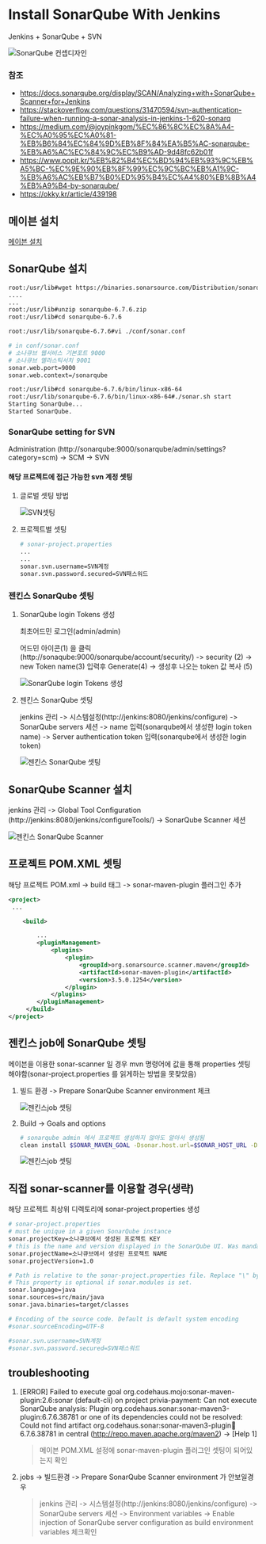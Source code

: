 # Install SonarQube With Jenkins

Jenkins + SonarQube + SVN

![SonarQube 컨셉디자인](./images/concept.png)

### 참조
- https://docs.sonarqube.org/display/SCAN/Analyzing+with+SonarQube+Scanner+for+Jenkins
- https://stackoverflow.com/questions/31470594/svn-authentication-failure-when-running-a-sonar-analysis-in-jenkins-1-620-sonarq
- https://medium.com/@joypinkgom/%EC%86%8C%EC%8A%A4-%EC%A0%95%EC%A0%81-%EB%B6%84%EC%84%9D%EB%8F%84%EA%B5%AC-sonarqube-%EB%A6%AC%EC%84%9C%EC%B9%AD-9d48fc62b01f
- https://www.popit.kr/%EB%82%B4%EC%BD%94%EB%93%9C%EB%A5%BC-%EC%9E%90%EB%8F%99%EC%9C%BC%EB%A1%9C-%EB%A6%AC%EB%B7%B0%ED%95%B4%EC%A4%80%EB%8B%A4%EB%A9%B4-by-sonarqube/
- https://okky.kr/article/439198


## 메이븐 설치
[메이븐 설치](/OS/Linux/install-maven-with-centos.md)

## SonarQube 설치

```bash
root:/usr/lib#wget https://binaries.sonarsource.com/Distribution/sonarqube/sonarqube-6.7.6.zip
....
...
root:/usr/lib#unzip sonarqube-6.7.6.zip
root:/usr/lib#cd sonarqube-6.7.6
```

```bash
root:/usr/lib/sonarqube-6.7.6#vi ./conf/sonar.conf

# in conf/sonar.conf
# 소나큐브 웹서비스 기본포트 9000
# 소나큐브 엘라스틱서치 9001
sonar.web.port=9000
sonar.web.context=/sonarqube

root:/usr/lib#cd sonarqube-6.7.6/bin/linux-x86-64
root:/usr/lib/sonarqube-6.7.6/bin/linux-x86-64#./sonar.sh start
Starting SonarQube...
Started SonarQube.
```


### SonarQube setting for SVN
Administration (http://sonarqube:9000/sonarqube/admin/settings?category=scm) -> SCM -> SVN

#### 해당 프로젝트에 접근 가능한 svn 계정 셋팅
1. 글로벌 셋팅 방법

    ![SVN셋팅](./images/sonarqube-scm-svn.PNG)

1. 프로젝트별 셋팅

    ```bash
    # sonar-project.properties
    ...
    ...
    sonar.svn.username=SVN계정
    sonar.svn.password.secured=SVN패스워드
    ```

### 젠킨스 SonarQube 셋팅

1. SonarQube login Tokens 생성

    최초어드민 로그인(admin/admin)

    어드민 아이콘(1) 을 클릭(http://sonaqube:9000/sonarqube/account/security/) -> security (2) -> new Token name(3) 입력후 Generate(4)  -> 생성후 나오는 token 값 복사 (5)

    ![SonarQube login Tokens 생성](./images/sonarqube-security-1.PNG)

1. 젠킨스 SonarQube 셋팅

    jenkins 관리 ->  시스템설정(http://jenkins:8080/jenkins/configure) ->  SonarQube servers 세션 -> name 입력(sonarqube에서 생성한 login token name) -> 	Server authentication token 입력(sonarqube에서 생성한 login token)

    ![젠킨스 SonarQube 셋팅](./images/sonarqube-security-2.PNG)

## SonarQube Scanner 설치

jenkins 관리 -> Global Tool Configuration (http://jenkins:8080/jenkins/configureTools/) -> SonarQube Scanner 세션

![젠킨스 SonarQube Scanner](./images/sonarqube-scanner.PNG)

## 프로젝트 POM.XML 셋팅

해당 프로젝트 POM.xml -> build 태그 -> sonar-maven-plugin 플러그인 추가

```xml
<project>
 ...

    <build>

        ...
        <pluginManagement>
            <plugins>
                <plugin>
                    <groupId>org.sonarsource.scanner.maven</groupId>
                    <artifactId>sonar-maven-plugin</artifactId>
                    <version>3.5.0.1254</version>
                </plugin>
            </plugins>
        </pluginManagement>
     </build>
</project>
```
## 젠킨스 job에 SonarQube 셋팅

메이븐을 이용한 sonar-scanner 일 경우 mvn 명령어에 값을 통해 properties 셋팅 해야함(sonar-project.properties 를 읽게하는 방법을 못찾았음)

1. 빌드 환경 -> Prepare SonarQube Scanner environment 체크

    ![젠킨스job 셋팅](./images/jenkins-sonarqube-jobs-buildenvironment.PNG)

1. Build -> Goals and options

    ```bash
    # sonarqube admin 에서 프로젝트 생성하지 않아도 알아서 생성됨
    clean install $SONAR_MAVEN_GOAL -Dsonar.host.url=$SONAR_HOST_URL -Dsonar.projectKey=Sonarqube_프로젝트_KEY -Dsonar.projectName=Sonarqube_프로젝트_이름
    ```

    ![젠킨스job 셋팅](./images/jenkins-sonarqube-jobs-build.PNG)


## 직접 sonar-scanner를 이용할 경우(생략)
해당 프로젝트 최상위 디렉토리에 sonar-project.properties 생성

```bash
# sonar-project.properties
# must be unique in a given SonarQube instance
sonar.projectKey=소나큐브에서 생성된 프로젝트 KEY
# this is the name and version displayed in the SonarQube UI. Was mandatory prior to SonarQube 6.1.
sonar.projectName=소나큐브에서 생성된 프로젝트 NAME
sonar.projectVersion=1.0

# Path is relative to the sonar-project.properties file. Replace "\" by "/" on Windows.
# This property is optional if sonar.modules is set.
sonar.language=java
sonar.sources=src/main/java
sonar.java.binaries=target/classes

# Encoding of the source code. Default is default system encoding
#sonar.sourceEncoding=UTF-8

#sonar.svn.username=SVN계정
#sonar.svn.password.secured=SVN패스워드

```

## troubleshooting
1. [ERROR] Failed to execute goal org.codehaus.mojo:sonar-maven-plugin:2.6:sonar (default-cli) on project privia-payment: Can not execute SonarQube analysis: Plugin org.codehaus.sonar:sonar-maven3-plugin:6.7.6.38781 or one of its dependencies could not be resolved: Could not find artifact org.codehaus.sonar:sonar-maven3-plugin:jar:6.7.6.38781 in central (http://repo.maven.apache.org/maven2) -> [Help 1]

   > 메이븐 POM.XML 설정에 sonar-maven-plugin 플러그인 셋팅이 되어있는지 확인

1. jobs -> 빌드환경 -> Prepare SonarQube Scanner environment 가 안보일경우

   > jenkins 관리 -> 시스템설정(http://jenkins:8080/jenkins/configure) -> SonarQube servers 세션 ->  	Environment variables -> Enable injection of SonarQube server configuration as build environment variables 체크확인